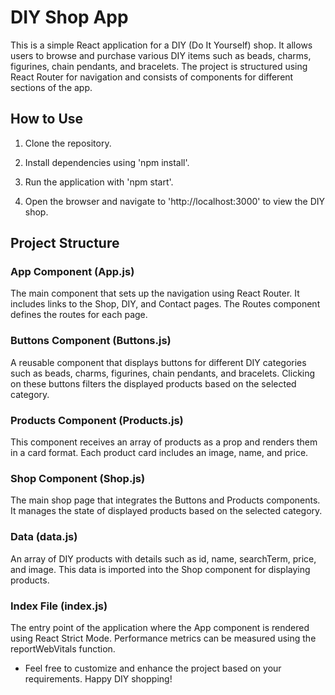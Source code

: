 # DIY Shop App

This is a simple React application for a DIY (Do It Yourself) shop. It allows users to browse and purchase various DIY items such as beads, charms, figurines, chain pendants, and bracelets. The project is structured using React Router for navigation and consists of components for different sections of the app.

## How to Use

1. Clone the repository.

2. Install dependencies using 'npm install'.

3. Run the application with 'npm start'.

4. Open the browser and navigate to 'http://localhost:3000' to view 
   the DIY shop.

## Project Structure

### App Component (App.js)

The main component that sets up the navigation using React Router. It includes links to the Shop, DIY, and Contact pages. The Routes component defines the routes for each page.

### Buttons Component (Buttons.js)

A reusable component that displays buttons for different DIY categories such as beads, charms, figurines, chain pendants, and bracelets. Clicking on these buttons filters the displayed products based on the selected category.


### Products Component (Products.js)

This component receives an array of products as a prop and renders them in a card format. Each product card includes an image, name, and price.


### Shop Component (Shop.js)

The main shop page that integrates the Buttons and Products components. It manages the state of displayed products based on the selected category.


### Data (data.js)

An array of DIY products with details such as id, name, searchTerm, price, and image. This data is imported into the Shop component for displaying products.

### Index File (index.js)

The entry point of the application where the App component is rendered using React Strict Mode. Performance metrics can be measured using the reportWebVitals function.



* Feel free to customize and enhance the project based on your requirements. Happy DIY shopping!